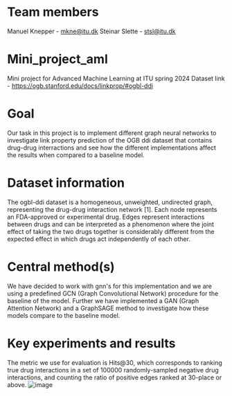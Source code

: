 # Team members
Manuel Knepper - mkne@itu.dk
Steinar Slette - stsl@itu.dk

# Mini_project_aml
Mini project for Advanced Machine Learning at ITU spring 2024
Dataset link - https://ogb.stanford.edu/docs/linkprop/#ogbl-ddi

# Goal
Our task in this project is to implement different graph neural networks to investigate link property prediction of the OGB ddi dataset that contains drug-drug interractions
and see how the different implementations affect the results when compared to a baseline model. 

# Dataset information
The ogbl-ddi dataset is a homogeneous, unweighted, undirected graph, representing the drug-drug interaction network [1]. Each node represents an FDA-approved or experimental drug. Edges represent interactions between drugs and can be interpreted as a phenomenon where the joint effect of taking the two drugs together is considerably different from the expected effect in which drugs act independently of each other.

# Central method(s) 
We have decided to work with gnn's for this implementation and we are using a predefined GCN (Graph Convolutional Network) procedure for the baseline of the model. Further we have implemented a GAN (Graph Attention Network) and a GraphSAGE method to investigate how these models compare to the baseline model. 

# Key experiments and results 
The metric we use for evaluation is Hits@30, which corresponds to ranking true drug interactions in a set of 100000 randomly-sampled negative drug interactions, and counting the ratio of positive edges ranked at 30-place or above.
![image](https://github.com/Steinar-Slette/mini_project_aml/assets/71990567/0322b0fb-d384-473f-89ab-03a12f8c7ea1)

